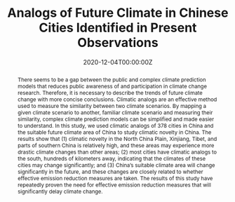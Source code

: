 ---
title: "Analogs of Future Climate in Chinese Cities Identified in Present Observations"
authors:
- admin
- Fei Yang
- Juanle Wang
author_notes:
- "Equal contribution"
- "Equal contribution"
date: "2020-12-04T00:00:00Z"
doi: "https://doi.org/10.1109/ACCESS.2020.3042548"

# Schedule page publish date (NOT publication's date).
publishDate: "2020-04-08T00:00:00Z"

# Publication type.
# Accepts a single type but formatted as a YAML list (for Hugo requirements).
# Enter a publication type from the CSL standard.
publication_types: ["article-journal"]

# Publication name and optional abbreviated publication name.
publication: "*IEEE Access*"
publication_short: ""

abstract: 'There seems to be a gap between the public and complex climate prediction models that reduces public awareness of and participation in climate change research. Therefore, it is necessary to describe the trends of future climate change with more concise conclusions. Climatic analogs are an effective method used to measure the similarity between two climate scenarios. By mapping a given climate scenario to another, familiar climate scenario and measuring their similarity, complex climate prediction models can be simplified and made easier to understand. In this study, we used climatic analogs of 378 cities in China and the suitable future climate area of China to study climatic novelty in China. The results show that (1) climatic novelty in the North China Plain, Xinjiang, Tibet, and parts of southern China is relatively high, and these areas may experience more drastic climate changes than other areas; (2) most cities have climatic analogs to the south, hundreds of kilometers away, indicating that the climates of these cities may change significantly; and (3) China’s suitable climate area will change significantly in the future, and these changes are closely related to whether effective emission reduction measures are taken. The results of this study have repeatedly proven the need for effective emission reduction measures that will significantly delay climate change.'

# Summary. An optional shortened abstract.
summary: 

tags:
- Climate Analog
- Climate Change
featured: false

# links:
# - name: ""
#   url: ""
url_pdf: 'uploads/journal-article-202004-heatwave.pdf'
url_code: ''
url_dataset: ''
url_poster: ''
url_project: ''
url_slides: ''
url_source: ''
url_video: ''

# Featured image
# To use, add an image named `featured.jpg/png` to your page's folder. 
image:
  caption: 'Distance and direction to the best climatic analog under (a) RCP4.5 and (b) RCP8.5 in the 2080s.'
  focal_point: ""
  preview_only: false

# Associated Projects (optional).
#   Associate this publication with one or more of your projects.
#   Simply enter your project's folder or file name without extension.
#   E.g. `internal-project` references `content/project/internal-project/index.md`.
#   Otherwise, set `projects: []`.
projects: []

# Slides (optional).
#   Associate this publication with Markdown slides.
#   Simply enter your slide deck's filename without extension.
#   E.g. `slides: "example"` references `content/slides/example/index.md`.
#   Otherwise, set `slides: ""`.
slides: example
---